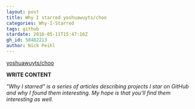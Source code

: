 ```yaml
---
layout: post
title: Why I starred yoshuawuyts/choo
categories: Why-I-Starred
tags: github
stardate: 2016-05-11T15:47:16Z
gh_id: 58482213
author: Nick Peihl
---
```


[yoshuawuyts/choo](https://github.com/yoshuawuyts/choo)

**WRITE CONTENT**

*"Why I starred" is a series of articles describing projects I star on GitHub and why I found them interesting. My hope is that you'll find them interesting as well.*


